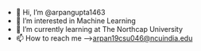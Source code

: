 - 👋 Hi, I’m @arpangupta1463
- 👀 I’m interested in Machine Learning
- 🌱 I’m currently learning at The Northcap University
- 📫 How to reach me -->arpan19csu046@ncuindia.edu

<!---
arpangupta1463/arpangupta1463 is a ✨ special ✨ repository because its `README.md` (this file) appears on your GitHub profile.
You can click the Preview link to take a look at your changes.
--->
